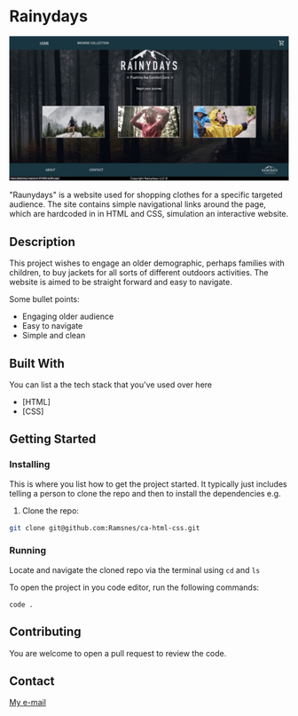 # Rainydays

![image](crossProjectLarge.jpeg)

"Raunydays" is a website used for shopping clothes for a specific targeted audience.
The site contains simple navigational links around the page, which are hardcoded in in HTML and CSS, simulation an interactive website.

## Description

This project wishes to engage an older demographic, perhaps families with children, to buy jackets for all sorts of different outdoors activities. The website is aimed to be straight forward and easy to navigate.

Some bullet points:

- Engaging older audience
- Easy to navigate
- Simple and clean

## Built With

You can list a the tech stack that you've used over here

- [HTML]
- [CSS]

## Getting Started

### Installing

This is where you list how to get the project started. It typically just includes telling a person to clone the repo and then to install the dependencies e.g.

1. Clone the repo:

```bash
git clone git@github.com:Ramsnes/ca-html-css.git
```

### Running

Locate and navigate the cloned repo via the terminal using `cd` and `ls`

To open the project in you code editor, run the following commands:

```terminal
code .
```

## Contributing

You are welcome to open a pull request to review the code.

## Contact

[My e-mail](morten.ramfjord@gmail.com)
